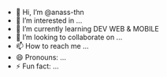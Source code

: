 - 👋 Hi, I’m @anass-thn
- 👀 I’m interested in ...
- 🌱 I’m currently learning DEV WEB & MOBILE
- 💞️ I’m looking to collaborate on ...
- 📫 How to reach me ...
- 😄 Pronouns: ...
- ⚡ Fun fact: ...

<!---
anass-thn/anass-thn is a ✨ special ✨ repository because its `README.md` (this file) appears on your GitHub profile.
You can click the Preview link to take a look at your changes.
--->
